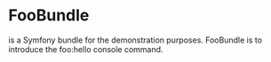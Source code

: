# FooBundle
is a Symfony bundle for the demonstration purposes.
FooBundle is to introduce the foo:hello console command.